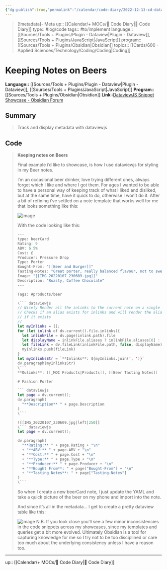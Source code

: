 ```yaml
---
{"dg-publish":true,"permalink":"/calendar/code-diary/2022-12-13-cd-dataview-keeping-notes-on-beers/","title":"Keeping Notes on Beers"}
---
```


> [!metadata]- Meta
> up:: [[Calendar/+ MOCs/🧪 Code Diary\|🧪 Code Diary]]
> type:: #log/code 
> tags:: #to/implement 
> language:: [[Sources/Tools + Plugins/Plugin - Dataview\|Plugin - Dataview]], [[Sources/Tools + Plugins/JavaScript\|JavaScript]]
> program:: [[Sources/Tools + Plugins/Obsidian\|Obsidian]]
> topics:: [[Cards/600 - Applied Sciences/Technology/Coding/Coding\|Coding]]


# Keeping Notes on Beers
**Language::**  [[Sources/Tools + Plugins/Plugin - Dataview\|Plugin - Dataview]], [[Sources/Tools + Plugins/JavaScript\|JavaScript]]
**Program**:: [[Sources/Tools + Plugins/Obsidian\|Obsidian]]
**Link**::[DataviewJS Snippet Showcase - Obsidian Forum](https://forum.obsidian.md/t/dataviewjs-snippet-showcase/17847/137)

## Summary
> Track and display metadata with dataviewjs

## Code
> **Keeping notes on Beers**
> 
> Final example i’d like to showcase, is how I use dataviewjs for styling in my Beer notes.
> 
> I’m an occasional beer drinker, love trying different ones, always forget which I like and where I got them. For ages I wanted to be able to have a personal way of keeping track of what I liked and disliked, but at the same time, have it quick to do, otherwise I won’t do it. After a bit of refining i’ve settled on a note template that works well for me that looks something like this:
> 
> ![image](https://forum.obsidian.md/uploads/default/optimized/3X/f/3/f3cd348c8fe1e747008e24791d0ceeb952e35a3e_2_385x500.jpeg)
> 
> With the code looking like this:
> 
> ````swift
> ---
> type: beerCard
> Rating: 9
> ABV: 6.5%
> Cost: £
> Producer: Pressure Drop
> Type: Porter
> Bought-From: "[[Beer and Burger]]"
> Tasting-Notes: "Great porter, really balanced flavour, not to sweet and can taste the coffee and chocolate. Really easy drinker. Would definitely get again"
> Image: "[[IMG_20220107_230609.jpg]]"
> Description: "Roasty, Coffee Chocolate"
> ---
> 
> Tags: #products/beer 
> 
> \``` dataviewjs
> // Nicely Render all the inlinks to the current note on a single line
> // Checks if an alias exists for inlinks and will render the alias
> // if it exists
> //
> let myInlinks = [];
> for (let inlink of dv.current().file.inlinks){
> 	let inlinkFile = dv.page(inlink.path).file
> 	let displayName = inlinkFile.aliases ? inlinkFile.aliases[0] : inlinkFile.name
> 	let fileLink = dv.fileLink(inlinkFile.path, false, displayName)
> 	myInlinks.push(fileLink)
> }
> let myInlinksStr = `**Inlinks**: ${myInlinks.join(', ')}`
> dv.paragraph(myInlinksStr)
> \```
> **Oulinks**: [[_MOC Products|Products]], [[Beer Tasting Notes]]
> 
> # Fashion Porter
> 
> ``` dataviewjs
> let page = dv.current();
> dv.paragraph(
> 	"**Description** " + page.Description
> )
> \```
> 
> ![[IMG_20220107_230609.jpg|left|250]]
> \``` dataviewjs
> let page = dv.current();
> 
> dv.paragraph(
> 	"**Rating:** " + page.Rating + "\n"
> 	+ "**ABV:** " + page.ABV + "\n"
> 	+ "**Cost:** " + page.Cost + "\n"
> 	+ "**Type:** " + page.Type + "\n"
> 	+ "**Producer:** " + page.Producer + "\n"
> 	+ "**Bought From**: " + page["Bought-From"] + "\n"
> 	+ "**Tasting Notes**: " + page["Tasting-Notes"]
> )
> \```
> ````
> 
> So when I create a new beerCard note, I just update the YAML and take a quick picture of the beer on my phone and import into the note.
> 
> And since it’s all in the metadata… I get to create a pretty dataview table like this:
> 
> ![image](https://forum.obsidian.md/uploads/default/optimized/3X/a/9/a9a0d0cb819189bda5ac1a4b6ab0c8b1cf5cac75_2_690x447.png)
> N.B. If you look close you’ll see a few minor inconsistencies in the code snippets across my showcases, since my templates and queries get a bit more evolved. Ultimately Obsidian is a tool for capturing knowledge for me so I try not to be too disciplined or care too much about the underlying consistency unless I have a reason too.

---
up:: [[Calendar/+ MOCs/🧪 Code Diary\|🧪 Code Diary]]
